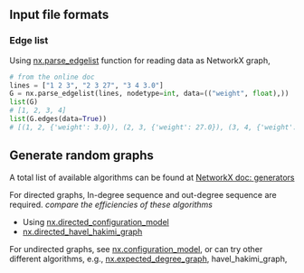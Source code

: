 ## Input file formats

### Edge list
Using [nx.parse_edgelist](https://networkx.org/documentation/stable/reference/readwrite/generated/networkx.readwrite.edgelist.parse_edgelist.html#networkx.readwrite.edgelist.parse_edgelist) function for reading data as NetworkX graph, 
```python
# from the online doc
lines = ["1 2 3", "2 3 27", "3 4 3.0"]
G = nx.parse_edgelist(lines, nodetype=int, data=(("weight", float),))
list(G)
# [1, 2, 3, 4]
list(G.edges(data=True))
# [(1, 2, {'weight': 3.0}), (2, 3, {'weight': 27.0}), (3, 4, {'weight': 3.0})]
```

## Generate random graphs
A total list of available algorithms can be found at [NetworkX doc: generators](https://networkx.org/documentation/stable/reference/generators.html)

For directed graphs, In-degree sequence and out-degree sequence are required. *compare the efficiencies of these algorithms*
- Using [nx.directed_configuration_model](https://networkx.org/documentation/stable/reference/generated/networkx.generators.degree_seq.directed_configuration_model.html#networkx.generators.degree_seq.directed_configuration_model)
- [nx.directed_havel_hakimi_graph](https://networkx.org/documentation/stable/reference/generated/networkx.generators.degree_seq.directed_havel_hakimi_graph.html#networkx.generators.degree_seq.directed_havel_hakimi_graph)

For undirected graphs, see [nx.configuration_model](https://networkx.org/documentation/stable/reference/generated/networkx.generators.degree_seq.configuration_model.html#networkx.generators.degree_seq.configuration_model), or can try other different algorithms, e.g., [nx.expected_degree_graph](https://networkx.org/documentation/stable/reference/generated/networkx.generators.degree_seq.expected_degree_graph.html#networkx.generators.degree_seq.expected_degree_graph), havel_hakimi_graph, 
